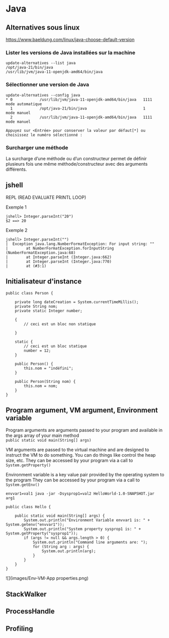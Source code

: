 # Java

## Alternatives sous linux
https://www.baeldung.com/linux/java-choose-default-version

### Lister les versions de Java installées sur la machine
```
update-alternatives --list java
/opt/java-21/bin/java
/usr/lib/jvm/java-11-openjdk-amd64/bin/java
```
### Sélectionner une version de Java
```
update-alternatives --config java
* 0            /usr/lib/jvm/java-11-openjdk-amd64/bin/java   1111      mode automatique
  1            /opt/java-21/bin/java                         1         mode manuel
  2            /usr/lib/jvm/java-11-openjdk-amd64/bin/java   1111      mode manuel
  
Appuyez sur <Entrée> pour conserver la valeur par défaut[*] ou choisissez le numéro sélectionné :
```

### Surcharger une méthode
La surcharge d’une méthode ou d’un constructeur permet de définir plusieurs fois une même méthode/constructeur avec des arguments différents.

## jshell
REPL (READ EVALUATE PRINTL LOOP)

Exemple 1

```
jshell> Integer.parseInt("20")
$2 ==> 20
```

Exemple 2

```
jshell> Integer.parseInt("")
|  Exception java.lang.NumberFormatException: For input string: ""
|        at NumberFormatException.forInputString (NumberFormatException.java:68)
|        at Integer.parseInt (Integer.java:662)
|        at Integer.parseInt (Integer.java:770)
|        at (#3:1)
```

## Initialisateur d'instance

```
public class Person {

	private long dateCreation = System.currentTimeMillis();
	private String nom;
	private static Integer number;

	{
		// ceci est un bloc non statique  

	}

	static {
		// ceci est un bloc statique  
		number = 12;
	}

	public Person() {
		this.nom = "indéfini";
	}

	public Person(String nom) {
		this.nom = nom;
	}
}
```
## Program argument, VM argument, Environment variable
Program arguments are arguments passed to your program and available in the args array of your main method  
```public static void main(String[] args)```

VM arguments are passed to the virtual machine and are designed to instruct the VM to do something.
You can do things like control the heap size, etc.
They can be accessed by your program via a call to ```System.getProperty()```

Environment variable is a key value pair provided by the operating system to the program
They can be accessed by your program via a call to ```System.getEnv()```

```
envvar1=val1 java -jar -Dsysprop1=val2 HelloWorld-1.0-SNAPSHOT.jar arg1
```

```
public class Hello {

	public static void main(String[] args) {
		System.out.println("Environment Variable envvar1 is: " + System.getenv("envvar1"));
		System.out.println("System property sysprop1 is: " + System.getProperty("sysprop1"));
		if (args != null && args.length > 0) {
			System.out.println("Command line arguments are: ");
			for (String arg : args) {
				System.out.println(arg);
			}
		}
	}
}
```
![](images/Env-VM-App properties.png)

## StackWalker

## ProcessHandle

## Profiling



